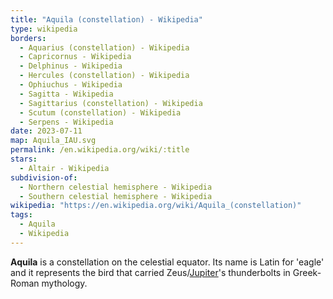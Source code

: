 ```yaml
---
title: "Aquila (constellation) - Wikipedia"
type: wikipedia
borders:
  - Aquarius (constellation) - Wikipedia
  - Capricornus - Wikipedia
  - Delphinus - Wikipedia
  - Hercules (constellation) - Wikipedia
  - Ophiuchus - Wikipedia
  - Sagitta - Wikipedia
  - Sagittarius (constellation) - Wikipedia
  - Scutum (constellation) - Wikipedia
  - Serpens - Wikipedia
date: 2023-07-11
map: Aquila_IAU.svg
permalink: /en.wikipedia.org/wiki/:title
stars:
  - Altair - Wikipedia
subdivision-of:
  - Northern celestial hemisphere - Wikipedia
  - Southern celestial hemisphere - Wikipedia
wikipedia: "https://en.wikipedia.org/wiki/Aquila_(constellation)"
tags:
  - Aquila
  - Wikipedia
---
```

**Aquila** is a constellation on the celestial equator. Its name is Latin for 'eagle' and it represents the bird that carried Zeus/[Jupiter](/en.wikipedia.org/wiki/Jupiter_(mythology))'s thunderbolts in Greek-Roman mythology.